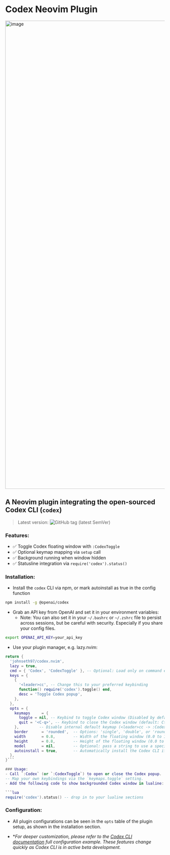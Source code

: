 # Codex Neovim Plugin
<img width="1480" alt="image" src="https://github.com/user-attachments/assets/eac126c5-e71c-4de9-817a-bf4e8f2f6af9" />

## A Neovim plugin integrating the open-sourced Codex CLI (`codex`)
> Latest version: ![GitHub tag (latest SemVer)](https://img.shields.io/github/v/tag/johnseth97/codex.nvim?sort=semver)

### Features:
- ✅ Toggle Codex floating window with `:CodexToggle`
- ✅ Optional keymap mapping via `setup` call
- ✅ Background running when window hidden
- ✅ Statusline integration via `require('codex').status()`

### Installation:

- Install the `codex` CLI via npm, or mark autoinstall as true in the config function

```bash
npm install -g @openai/codex
```

- Grab an API key from OpenAI and set it in your environment variables:
  - Note: You can also set it in your `~/.bashrc` or `~/.zshrc` file to persist across sessions, but be careful with security. Especially if you share your config files.

```bash
export OPENAI_API_KEY=your_api_key
```

- Use your plugin manager, e.g. lazy.nvim:

```lua
return {
  'johnseth97/codex.nvim',
  lazy = true,
  cmd = { 'Codex', 'CodexToggle' }, -- Optional: Load only on command execution
  keys = {
    {
      '<leader>cc', -- Change this to your preferred keybinding
      function() require('codex').toggle() end,
      desc = 'Toggle Codex popup',
    },
  },
  opts = {
    keymaps     = {
      toggle = nil, -- Keybind to toggle Codex window (Disabled by default, watch out for conflicts)
      quit = '<C-q>', -- Keybind to close the Codex window (default: Ctrl + q)
    },         -- Disable internal default keymap (<leader>cc -> :CodexToggle)
    border      = 'rounded',  -- Options: 'single', 'double', or 'rounded'
    width       = 0.8,        -- Width of the floating window (0.0 to 1.0)
    height      = 0.8,        -- Height of the floating window (0.0 to 1.0)
    model       = nil,        -- Optional: pass a string to use a specific model (e.g., 'o3-mini')
    autoinstall = true,       -- Automatically install the Codex CLI if not found
  },
}```

### Usage:
- Call `:Codex` (or `:CodexToggle`) to open or close the Codex popup.
-- Map your own keybindings via the `keymaps.toggle` setting.
- Add the following code to show backgrounded Codex window in lualine:

```lua
require('codex').status() -- drop in to your lualine sections
```

### Configuration:
- All plugin configurations can be seen in the `opts` table of the plugin setup, as shown in the installation section.

- **For deeper customization, please refer to the [Codex CLI documentation](https://github.com/openai/codex?tab=readme-ov-file#full-configuration-example) full configuration example. These features change quickly as Codex CLI is in active beta development.*


